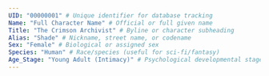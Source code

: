 ```yaml
---
UID: "00000001" # Unique identifier for database tracking
Name: "Full Character Name" # Official or full given name
Title: "The Crimson Archivist" # Byline or character subheading
Alias: "Shade" # Nickname, street name, or codename
Sex: "Female" # Biological or assigned sex
Species: "Human" # Race/species (useful for sci-fi/fantasy)
Age_Stage: "Young Adult (Intimacy)" # Psychological developmental stage
---
```

